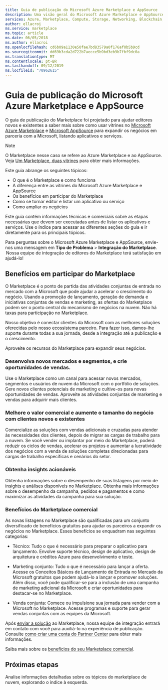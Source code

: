 ```yaml
---
title: Guia de publicação do Microsoft Azure Marketplace e AppSource
description: Uma visão geral do Microsoft Azure Marketplace e AppSource para editores de serviço e aplicativo.
services: Azure, Marketplace, Compute, Storage, Networking, Blockchain, Security
author: ellacroi
ms.service: marketplace
ms.topic: article
ms.date: 06/05/2018
ms.author: ellacroi
ms.openlocfilehash: cd6b09a1130e50fae7bd83579a0f176af0b5b9cd
ms.sourcegitcommit: dd69b3cda2d722b7aecce5b9bd3eb9b7fbf9dc0a
ms.translationtype: MT
ms.contentlocale: pt-BR
ms.lasthandoff: 09/12/2019
ms.locfileid: "70962615"
---
```

# <a name="azure-marketplace-and-appsource-publishing-guide"></a>Guia de publicação do Microsoft Azure Marketplace e AppSource

O guia de publicação do Marketplace foi projetado para ajudar editores novos e existentes a saber mais sobre como usar vitrines no [Microsoft Azure Marketplace](https://azuremarketplace.microsoft.com) e [Microsoft AppSource](https://appsource.microsoft.com) para expandir os negócios em parceria com a Microsoft, listando aplicativos e serviços.

>[!Note]
>O Marketplace nesse caso se refere ao Azure Marketplace e ao AppSource.  Veja [Um Marketplace, duas vitrines](https://docs.microsoft.com/azure/marketplace/comparing-appsource-azure-marketplace) para obter mais informações.

Este guia abrange os seguintes tópicos: 
*   O que é o Marketplace e como funciona 
*   A diferença entre as vitrines do Microsoft Azure Marketplace e AppSource 
*   Os benefícios em participar do Marketplace 
*   Como se tornar editor e listar um aplicativo ou serviço 
*   Como ampliar os negócios 

Este guia contém informações técnicas e comerciais sobre as etapas necessárias que devem ser executadas antes de listar os aplicativos e serviços. Use o índice para acessar as diferentes seções do guia e ir diretamente para os principais tópicos.

Para perguntas sobre o Microsoft Azure Marketplace e AppSource, envie-nos uma mensagem em **Tipo de Problema** > **Integração do Marketplace**.  Nossa equipe de integração de editores do Marketplace terá satisfação em ajudá-lo! 

## <a name="benefits-of-participating-in-the-marketplace"></a>Benefícios em participar do Marketplace 

O Marketplace é o ponto de partida das atividades conjuntas de entrada no mercado com a Microsoft que pode ajudar a acelerar o crescimento do negócio. Usando a promoção de lançamento, geração de demanda e iniciativas conjuntas de vendas e marketing, as ofertas do Marketplace podem ser o ponto central do mecanismo de negócios na nuvem. Não há taxas para participação no Marketplace.

Nosso objetivo é conectar clientes da Microsoft com as melhores soluções oferecidas pelo nosso ecossistema parceiro. Para fazer isso, damos-lhe suporte durante todas a sua jornada, desde a integração até a publicação e o crescimento. 

Aproveite os recursos do Marketplace para expandir seus negócios.

### <a name="expand-to-new-markets-and-segments-and-generate-new-sales-opportunities"></a>Desenvolva novos mercados e segmentos, e crie oportunidades de vendas.

Use o Marketplace como um canal para acessar novos mercados, segmentos e usuários de nuvem da Microsoft com o portfólio de soluções. Gere novos clientes potenciais de marketing e cultive-os para novas oportunidades de vendas. Aproveite as atividades conjuntas de marketing e vendas para adquirir mais clientes.

### <a name="enhance-business-value-and-increase-deal-size-with-existing-and-new-customers"></a>Melhore o valor comercial e aumente o tamanho do negócio com clientes novos e existentes 

Comercialize as soluções com vendas adicionais e cruzadas para atender às necessidades dos clientes, depois de migrar as cargas de trabalho para a nuvem. Se você vender ou implantar por meio do Marketplace, poderá reduzir os ciclos de vendas, acelerar os projetos e aumentar a lucratividade dos negócios com a venda de soluções completas direcionadas para cargas de trabalho específicas e cenários do setor. 

### <a name="get-actionable-insights"></a>Obtenha insights acionáveis 

Obtenha informações sobre o desempenho de suas listagens por meio de insights e análises disponíveis no Marketplace. Obtenha mais informações sobre o desempenho da campanha, pedidos e pagamentos e como maximizar as atividades da campanha para sua solução.

### <a name="commercial-marketplace-benefits"></a>Benefícios do Marketplace comercial 

As novas listagens no Marketplace são qualificadas para um conjunto diversificado de benefícios gratuitos para ajudar os parceiros a expandir os negócios no Marketplace. Esses benefícios se enquadram nas seguintes categorias: 

*   Técnico: Tudo o que é necessário para preparar o aplicativo para lançamento. Envolve suporte técnico, design de aplicativo, design de arquitetura e créditos Azure para desenvolvimento e teste. 

*   Marketing conjunto: Tudo o que é necessário para lançar a oferta. Acesse os Conceitos Básicos de Lançamento de Entrada no Mercado da Microsoft gratuitos que podem ajudá-lo a lançar e promover soluções. Além disso, você pode qualificar-se para a inclusão de uma campanha de marketing adicional da Microsoft e criar oportunidades para destacar-se no Marketplace.

*   Venda conjunta: Comece ou impulsione sua jornada para vender com a Microsoft no Marketplace. Acesse programas e suporte para gerar vendas conjuntas com as equipes da Microsoft.

Após [enviar a solução](https://partner.microsoft.com/dashboard/account/v3/enrollment/introduction/azureisv) ao Marketplace, nossa equipe de integração entrará em contato com você para auxiliá-lo na experiência de publicação.  Consulte [como criar uma conta do Partner Center](https://docs.microsoft.com/azure/marketplace/partner-center-portal/create-account) para obter mais informações.

Saiba mais sobre os [benefícios do seu Marketplace comercial](https://docs.microsoft.com//azure/marketplace/gtm-your-marketplace-benefits).

## <a name="next-steps"></a>Próximas etapas

Analise informações detalhadas sobre os tópicos do marketplace de nuvem, explorando o índice à esquerda. 
